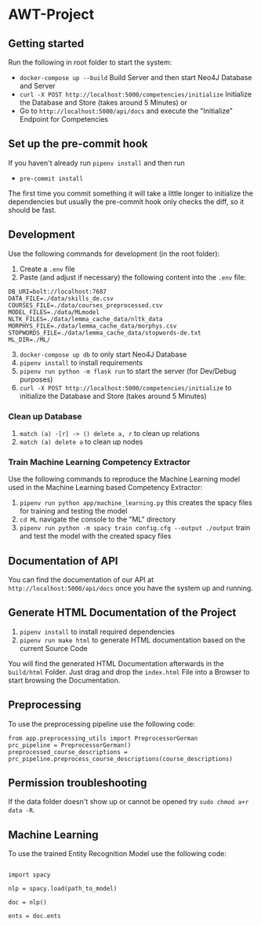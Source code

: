 # AWT-Project

## Getting started

Run the following in root folder to start the system:

- `docker-compose up --build` Build Server and then start Neo4J Database and Server
- `curl -X POST http://localhost:5000/competencies/initialize` Initialize the Database and Store (takes around 5 Minutes) or
- Go to `http://localhost:5000/api/docs` and execute the "Initialize" Endpoint for Competencies

## Set up the pre-commit hook

If you haven't already run `pipenv install` and then run

- `pre-commit install`

The first time you commit something it will take a little longer to initialize the dependencies but usually the pre-commit hook only checks the diff, so it should be fast.

## Development

Use the following commands for development (in the root folder):

1. Create a `.env` file
2. Paste (and adjust if necessary) the following content into the `.env` file:

```
DB_URI=bolt://localhost:7687
DATA_FILE=./data/skills_de.csv
COURSES_FILE=./data/courses_preprocessed.csv
MODEL_FILES=./data/MLmodel
NLTK_FILES=./data/lemma_cache_data/nltk_data
MORPHYS_FILE=./data/lemma_cache_data/morphys.csv
STOPWORDS_FILE=./data/lemma_cache_data/stopwords-de.txt
ML_DIR=./ML/
```

3. `docker-compose up db` to only start Neo4J Database
4. `pipenv install` to install requirements
5. `pipenv run python -m flask run` to start the server (for Dev/Debug purposes)
6. `curl -X POST http://localhost:5000/competencies/initialize` to initialize the Database and Store (takes around 5 Minutes)

### Clean up Database

1. `match (a) -[r] -> () delete a, r` to clean up relations
2. `match (a) delete a` to clean up nodes

### Train Machine Learning Competency Extractor
Use the following commands to reproduce the Machine Learning model used in the Machine Learning based 
Competency Extractor:

1. `pipenv run python app/machine_learning.py`  this creates the spacy files for training and testing the model
2. `cd ML`  navigate the console to the "ML" directory
3. `pipenv run python -m spacy train config.cfg --output ./output` train and test the model with the created 
spacy files

## Documentation of API

You can find the documentation of our API at `http://localhost:5000/api/docs` once you have the system up and running.

## Generate HTML Documentation of the Project

1. `pipenv install` to install required dependencies
2. `pipenv run make html` to generate HTML documentation based on the current Source Code

You will find the generated HTML Documentation afterwards in the `build/html` Folder. Just drag and drop the `index.html` File 
into a Browser to start browsing the Documentation.

## Preprocessing

To use the preprocessing pipeline use the following code:

```
from app.preprocessing_utils import PreprocessorGerman
prc_pipeline = PreprocessorGerman()
preprocessed_course_descriptions = prc_pipeline.preprocess_course_descriptions(course_descriptions)
```

## Permission troubleshooting

If the data folder doesn't show up or cannot be opened try `sudo chmod a+r data -R`.

## Machine Learning

To use the trained Entity Recognition Model use the following code:

```

import spacy

nlp = spacy.load(path_to_model)

doc = nlp()

ents = doc.ents

```
